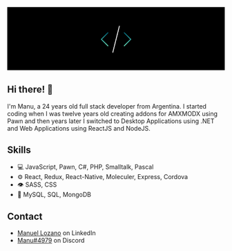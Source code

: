 <img src="https://raw.githubusercontent.com/manu96lp/manu96lp/main/readme.png" />

## Hi there! 👋
I'm Manu, a 24 years old full stack developer from Argentina. I started coding when I was twelve years old creating addons for AMXMODX using Pawn and then years later I switched to Desktop Applications using .NET and Web Applications using ReactJS and NodeJS.

## Skills
- 💻 JavaScript, Pawn, C#, PHP, Smalltalk, Pascal
- ⚙️ React, Redux, React-Native, Moleculer, Express, Cordova
- 👁️ SASS, CSS
- 💽 MySQL, SQL, MongoDB

## Contact
- [Manuel Lozano](linkedin.com/in/manuel-lozano-4440a81b3/) on LinkedIn
- [Manu#4979](./) on Discord
